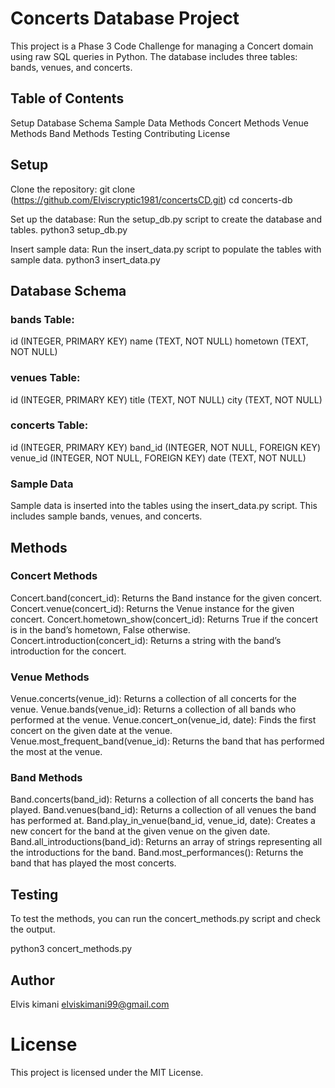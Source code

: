# Concerts Database Project
This project is a Phase 3 Code Challenge for managing a Concert domain using raw SQL queries in Python. The database includes three tables: bands, venues, and concerts.

## Table of Contents
Setup
Database Schema
Sample Data
Methods
Concert Methods
Venue Methods
Band Methods
Testing
Contributing
License
## Setup
Clone the repository:
git clone (https://github.com/Elviscryptic1981/concertsCD.git)
cd concerts-db

Set up the database: Run the setup_db.py script to create the database and tables.
python3 setup_db.py

Insert sample data: Run the insert_data.py script to populate the tables with sample data.
python3 insert_data.py

## Database Schema
### bands Table:
id (INTEGER, PRIMARY KEY)
name (TEXT, NOT NULL)
hometown (TEXT, NOT NULL)
### venues Table:
id (INTEGER, PRIMARY KEY)
title (TEXT, NOT NULL)
city (TEXT, NOT NULL)
### concerts Table:
id (INTEGER, PRIMARY KEY)
band_id (INTEGER, NOT NULL, FOREIGN KEY)
venue_id (INTEGER, NOT NULL, FOREIGN KEY)
date (TEXT, NOT NULL)
### Sample Data
Sample data is inserted into the tables using the insert_data.py script. This includes sample bands, venues, and concerts.

## Methods
### Concert Methods
Concert.band(concert_id): Returns the Band instance for the given concert.
Concert.venue(concert_id): Returns the Venue instance for the given concert.
Concert.hometown_show(concert_id): Returns True if the concert is in the band’s hometown, False otherwise.
Concert.introduction(concert_id): Returns a string with the band’s introduction for the concert.
### Venue Methods
Venue.concerts(venue_id): Returns a collection of all concerts for the venue.
Venue.bands(venue_id): Returns a collection of all bands who performed at the venue.
Venue.concert_on(venue_id, date): Finds the first concert on the given date at the venue.
Venue.most_frequent_band(venue_id): Returns the band that has performed the most at the venue.
### Band Methods
Band.concerts(band_id): Returns a collection of all concerts the band has played.
Band.venues(band_id): Returns a collection of all venues the band has performed at.
Band.play_in_venue(band_id, venue_id, date): Creates a new concert for the band at the given venue on the given date.
Band.all_introductions(band_id): Returns an array of strings representing all the introductions for the band.
Band.most_performances(): Returns the band that has played the most concerts.
## Testing
To test the methods, you can run the concert_methods.py script and check the output.

python3 concert_methods.py

## Author
Elvis kimani elviskimani99@gmail.com

# License
This project is licensed under the MIT License.
